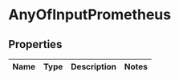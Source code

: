 # AnyOfInputPrometheus

## Properties
Name | Type | Description | Notes
------------ | ------------- | ------------- | -------------
